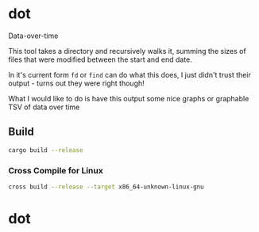 # dot

Data-over-time

This tool takes a directory and recursively walks it, summing the sizes of files that were modified between the start and end date.

In it's current form `fd` or `find` can do what this does, I just didn't trust their output - turns out they were right though!

What I would like to do is have this output some nice graphs or graphable TSV of data over time

## Build

```bash
cargo build --release
```

### Cross Compile for Linux

```bash
cross build --release --target x86_64-unknown-linux-gnu
```
# dot
